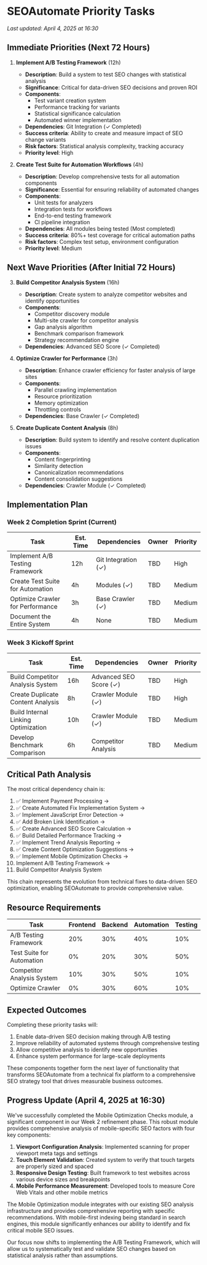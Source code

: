 # SEOAutomate Priority Tasks

*Last updated: April 4, 2025 at 16:30*

## Immediate Priorities (Next 72 Hours)

1. **Implement A/B Testing Framework** (12h)
   - **Description**: Build a system to test SEO changes with statistical analysis
   - **Significance**: Critical for data-driven SEO decisions and proven ROI
   - **Components**:
     - Test variant creation system
     - Performance tracking for variants
     - Statistical significance calculation
     - Automated winner implementation
   - **Dependencies**: Git Integration (✓ Completed)
   - **Success criteria**: Ability to create and measure impact of SEO change variants
   - **Risk factors**: Statistical analysis complexity, tracking accuracy
   - **Priority level**: High

2. **Create Test Suite for Automation Workflows** (4h)
   - **Description**: Develop comprehensive tests for all automation components
   - **Significance**: Essential for ensuring reliability of automated changes
   - **Components**:
     - Unit tests for analyzers
     - Integration tests for workflows
     - End-to-end testing framework
     - CI pipeline integration
   - **Dependencies**: All modules being tested (Most completed)
   - **Success criteria**: 80%+ test coverage for critical automation paths
   - **Risk factors**: Complex test setup, environment configuration
   - **Priority level**: Medium

## Next Wave Priorities (After Initial 72 Hours)

3. **Build Competitor Analysis System** (16h)
   - **Description**: Create system to analyze competitor websites and identify opportunities
   - **Components**:
     - Competitor discovery module
     - Multi-site crawler for competitor analysis
     - Gap analysis algorithm
     - Benchmark comparison framework
     - Strategy recommendation engine
   - **Dependencies**: Advanced SEO Score (✓ Completed)

4. **Optimize Crawler for Performance** (3h)
   - **Description**: Enhance crawler efficiency for faster analysis of large sites
   - **Components**:
     - Parallel crawling implementation
     - Resource prioritization
     - Memory optimization
     - Throttling controls
   - **Dependencies**: Base Crawler (✓ Completed)

5. **Create Duplicate Content Analysis** (8h)
   - **Description**: Build system to identify and resolve content duplication issues
   - **Components**:
     - Content fingerprinting
     - Similarity detection
     - Canonicalization recommendations
     - Content consolidation suggestions
   - **Dependencies**: Crawler Module (✓ Completed)

## Implementation Plan

### Week 2 Completion Sprint (Current)
| Task | Est. Time | Dependencies | Owner | Priority |
|------|-----------|--------------|-------|----------|
| Implement A/B Testing Framework | 12h | Git Integration (✓) | TBD | High |
| Create Test Suite for Automation | 4h | Modules (✓) | TBD | Medium |
| Optimize Crawler for Performance | 3h | Base Crawler (✓) | TBD | Medium |
| Document the Entire System | 4h | None | TBD | Medium |

### Week 3 Kickoff Sprint
| Task | Est. Time | Dependencies | Owner | Priority |
|------|-----------|--------------|-------|----------|
| Build Competitor Analysis System | 16h | Advanced SEO Score (✓) | TBD | High |
| Create Duplicate Content Analysis | 8h | Crawler Module (✓) | TBD | High |
| Build Internal Linking Optimization | 10h | Crawler Module (✓) | TBD | Medium |
| Develop Benchmark Comparison | 6h | Competitor Analysis | TBD | Medium |

## Critical Path Analysis

The most critical dependency chain is:
1. ✅ Implement Payment Processing → 
2. ✅ Create Automated Fix Implementation System → 
3. ✅ Implement JavaScript Error Detection →
4. ✅ Add Broken Link Identification →
5. ✅ Create Advanced SEO Score Calculation →
6. ✅ Build Detailed Performance Tracking →
7. ✅ Implement Trend Analysis Reporting →
8. ✅ Create Content Optimization Suggestions →
9. ✅ Implement Mobile Optimization Checks →
10. Implement A/B Testing Framework →
11. Build Competitor Analysis System

This chain represents the evolution from technical fixes to data-driven SEO optimization, enabling SEOAutomate to provide comprehensive value.

## Resource Requirements

| Task | Frontend | Backend | Automation | Testing |
|------|----------|---------|------------|---------|
| A/B Testing Framework | 20% | 30% | 40% | 10% |
| Test Suite for Automation | 0% | 20% | 30% | 50% |
| Competitor Analysis System | 10% | 30% | 50% | 10% |
| Optimize Crawler | 0% | 30% | 60% | 10% |

## Expected Outcomes

Completing these priority tasks will:

1. Enable data-driven SEO decision making through A/B testing
2. Improve reliability of automated systems through comprehensive testing
3. Allow competitive analysis to identify new opportunities
4. Enhance system performance for large-scale deployments

These components together form the next layer of functionality that transforms SEOAutomate from a technical fix platform to a comprehensive SEO strategy tool that drives measurable business outcomes.

## Progress Update (April 4, 2025 at 16:30)

We've successfully completed the Mobile Optimization Checks module, a significant component in our Week 2 refinement phase. This robust module provides comprehensive analysis of mobile-specific SEO factors with four key components:

1. **Viewport Configuration Analysis**: Implemented scanning for proper viewport meta tags and settings
2. **Touch Element Validation**: Created system to verify that touch targets are properly sized and spaced
3. **Responsive Design Testing**: Built framework to test websites across various device sizes and breakpoints
4. **Mobile Performance Measurement**: Developed tools to measure Core Web Vitals and other mobile metrics

The Mobile Optimization module integrates with our existing SEO analysis infrastructure and provides comprehensive reporting with specific recommendations. With mobile-first indexing being standard in search engines, this module significantly enhances our ability to identify and fix critical mobile SEO issues.

Our focus now shifts to implementing the A/B Testing Framework, which will allow us to systematically test and validate SEO changes based on statistical analysis rather than assumptions.
